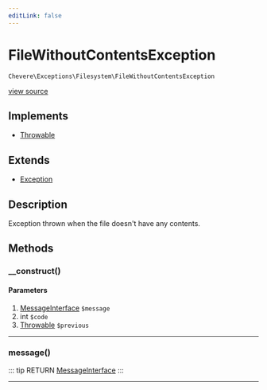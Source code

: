 ```yaml
---
editLink: false
---
```


# FileWithoutContentsException

`Chevere\Exceptions\Filesystem\FileWithoutContentsException`

[view source](https://github.com/chevere/chevere/blob/master/exceptions/Filesystem/FileWithoutContentsException.php)

## Implements

- [Throwable](https://www.php.net/manual/class.throwable)

## Extends

- [Exception](../Core/Exception.md)

## Description

Exception thrown when the file doesn't have any contents.

## Methods

### __construct()

#### Parameters

1. [MessageInterface](../../Interfaces/Message/MessageInterface.md) `$message`
2. int `$code`
3. [Throwable](https://www.php.net/manual/class.throwable) `$previous`

---

### message()

::: tip RETURN
[MessageInterface](../../Interfaces/Message/MessageInterface.md)
:::

---
